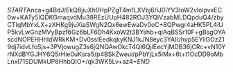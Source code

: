 $START$Anca+g4BdJ/EkQ8jiuXh0HpPZgT4m1LXVbj6/iJ0iYV3IoW2vlolpvxEC0w+KATy5IQDKGmaqvdMu38REzUUpH482ROJ3YQIVzabMLDQpduQ4/zbyCTIqMbYxLX+zXHKg9juXiaSWgN2Qx6ewEwaDv0oC+8QPwgr4aHK5PL4iUP5kvLwGnzMVyBpzf6Gz6bLF6Dh4KxoW2t3BYshb+qlAqBSSr10F+gBsgOYAscdNOPEHHhIdWRkKM+Dv0ssIEedkqkyKNJ1kJN8eyc3YAlUhvp5EYilGOzZ19dj7idvLfoSjs+3PVjowugZ3s6jQNQAwOkcT4Ql6QjlEecYjMDB36jCRc+vN10YrNXdBYGJHY6Q5rHie0uKsra5/p4BSkZweui/pPbYjLx5lMx+6t+t1OcDD9oMbLnxl71SDUMkUP8HhbQIO+/qk3WK5Lv+az4+$END$